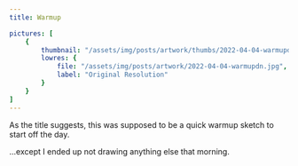 ```yaml
---
title: Warmup

pictures: [
	{
		thumbnail: "/assets/img/posts/artwork/thumbs/2022-04-04-warmupdn.jpg",
		lowres: {
			file: "/assets/img/posts/artwork/2022-04-04-warmupdn.jpg",
			label: "Original Resolution"
		}
	}
]
---
```

As the title suggests, this was supposed to be a quick warmup sketch to start off the day.

...except I ended up not drawing anything else that morning.
